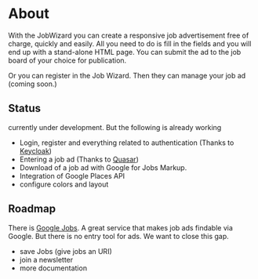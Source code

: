 # About

With the JobWizard you can create a responsive job advertisement free of charge, quickly and easily. All you need to do is fill in the fields and you will end up with a stand-alone HTML page. You can submit the ad to the job board of your choice for publication.

Or you can register in the Job Wizard. Then they can manage your job ad (coming soon.)

## Status

currently under development. But the following is already working

* Login, register and everything related to authentication (Thanks to [Keycloak](https://www.keycloak.org/))
* Entering a job ad (Thanks to [Quasar](https://quasar.dev))
* Download of a job ad with Google for Jobs Markup.
* Integration of Google Places API 
* configure colors and layout


## Roadmap

There is [Google Jobs](https://de.wikipedia.org/wiki/Google_for_Jobs). A great service that makes job ads findable via Google. But there is no entry tool for ads. We want to close this gap.

* save Jobs (give jobs an URI)
* join a newsletter
* more documentation
